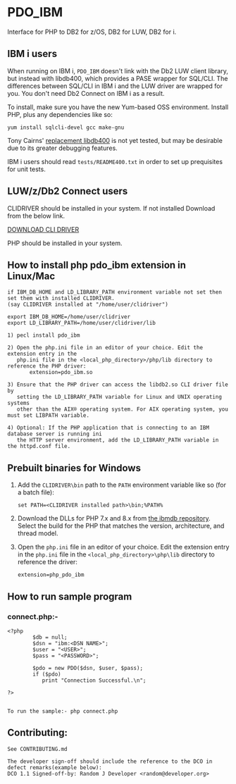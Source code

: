 # PDO_IBM

Interface for PHP to DB2 for z/OS, DB2 for LUW, DB2 for i.

## IBM i users

When running on IBM i, `PDO_IBM` doesn't link with the Db2 LUW client library,
but instead with libdb400, which provides a PASE wrapper for SQL/CLI. The
differences between SQL/CLI in IBM i and the LUW driver are wrapped for you.
You don't need Db2 Connect on IBM i as a result.

To install, make sure you have the new Yum-based OSS environment. Install PHP,
plus any dependencies like so:

```shell
yum install sqlcli-devel gcc make-gnu
```

Tony Cairns' [replacement libdb400](https://bitbucket.org/litmis/db2sock/src/master/db2/)
is not yet tested, but may be desirable due to its greater debugging features.

IBM i users should read `tests/README400.txt` in order to set up prequisites
for unit tests.

## LUW/z/Db2 Connect users

CLIDRIVER should be installed in your system.
If not installed Download from the below link.

<a name="downloadCli"></a> [DOWNLOAD CLI DRIVER](https://public.dhe.ibm.com/ibmdl/export/pub/software/data/db2/drivers/odbc_cli/)

PHP should be installed in your system.

## How to install php pdo_ibm extension in Linux/Mac
```
if IBM_DB_HOME and LD_LIBRARY_PATH environment variable not set then set them with installed CLIDRIVER.
(say CLIDRIVER installed at "/home/user/clidriver")

export IBM_DB_HOME=/home/user/clidriver 
export LD_LIBRARY_PATH=/home/user/clidriver/lib

1) pecl install pdo_ibm
        
2) Open the php.ini file in an editor of your choice. Edit the extension entry in the
   php.ini file in the <local_php_directory>/php/lib directory to reference the PHP driver:
       extension=pdo_ibm.so
       
3) Ensure that the PHP driver can access the libdb2.so CLI driver file by
   setting the LD_LIBRARY_PATH variable for Linux and UNIX operating systems
   other than the AIX® operating system. For AIX operating system, you must set LIBPATH variable. 

4) Optional: If the PHP application that is connecting to an IBM database server is running ini
   the HTTP server environment, add the LD_LIBRARY_PATH variable in the httpd.conf file.

```
## Prebuilt binaries for Windows

1. Add the `CLIDRIVER\bin` path to the `PATH` environment variable like so (for a batch file):
    ```
    set PATH=<CLIDRIVER installed path>\bin;%PATH%
    ```
2. Download the DLLs for PHP 7.x and 8.x from [the ibmdb repository](https://github.com/ibmdb/php_ibm_db2).
   Select the build for the PHP that matches the version, architecture, and thread model.

3. Open the `php.ini` file in an editor of your choice. Edit the extension entry in the
   `php.ini` file in the `<local_php_directory>\php\lib` directory to reference the driver:
    ````
    extension=php_pdo_ibm
    ````

## How to run sample program

### connect.php:-

```
<?php
        $db = null;
        $dsn = "ibm:<DSN NAME>";
        $user = "<USER>";
        $pass = "<PASSWORD>";

        $pdo = new PDO($dsn, $user, $pass);
        if ($pdo)
           print "Connection Successful.\n";

?>


To run the sample:- php connect.php
```

## Contributing:
```
See CONTRIBUTING.md

The developer sign-off should include the reference to the DCO in defect remarks(example below):
DCO 1.1 Signed-off-by: Random J Developer <random@developer.org>
```
